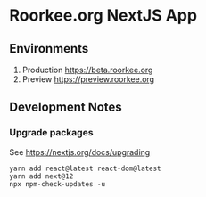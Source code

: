 # Roorkee.org NextJS App

## Environments
1. Production https://beta.roorkee.org
2. Preview https://preview.roorkee.org

## Development Notes

### Upgrade packages

See https://nextjs.org/docs/upgrading

```
yarn add react@latest react-dom@latest
yarn add next@12
npx npm-check-updates -u
```